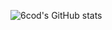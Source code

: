 ![6cod's GitHub stats](https://github-readme-stats.vercel.app/api?username=6cod&show_icons=true&hide_border=true&count_private=true&theme=codeSTACKr&hide_title=true&include_all_commits=true&line_height=24)
